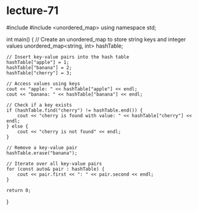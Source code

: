 # lecture-71
#include <iostream>
#include <unordered_map>
using namespace std;

int main() {
    // Create an unordered_map to store string keys and integer values
    unordered_map<string, int> hashTable;

    // Insert key-value pairs into the hash table
    hashTable["apple"] = 1;
    hashTable["banana"] = 2;
    hashTable["cherry"] = 3;

    // Access values using keys
    cout << "apple: " << hashTable["apple"] << endl;
    cout << "banana: " << hashTable["banana"] << endl;

    // Check if a key exists
    if (hashTable.find("cherry") != hashTable.end()) {
        cout << "cherry is found with value: " << hashTable["cherry"] << endl;
    } else {
        cout << "cherry is not found" << endl;
    }

    // Remove a key-value pair
    hashTable.erase("banana");

    // Iterate over all key-value pairs
    for (const auto& pair : hashTable) {
        cout << pair.first << ": " << pair.second << endl;
    }

    return 0;
}
